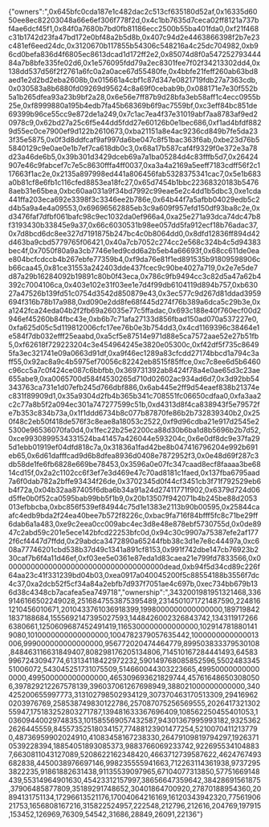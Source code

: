 {"owners":",0x645bfc0cda187e1c482dac2c513cf635180d52af,0x16335d6050ee8ec82203048a66e6ef306f778f2d,0x4c1bb7635d7ceca02ff8121a737bf4ae6dcf45f1,0x84f0a7680b7bd0fb81186ecc2500b55ba401fda0,0xf21f468c31b1742d23fa47bd172e0bf48a2b5d8b,0x407c94d2e4463866398f2b7e23c481ef6eed24dc,0x3120670b117855b54306c548216a4c25dc704982,0xb96cd0befa836d4f6805ec8613dcad1d172ff2e2,0x85074d8f0a54725279344484a7b8bfe335fe02d6,0x1e576095fdd79a2ec8301fee7f02f34213302dd4,0x138dd537d56f2f2761a6fc0a2a0ace67d55480fe,0x4bbfe21feff260ab63bd8aed1e2d2bd2eba2608b,0x015661a4cbf1c87d347e0821719fdb27a7363cdb,0x030583a8b6880fd09269d95624c8a69f0cebab9b,0x088171e7e30f552b5a1b265dfea93a23b9bf2a28,0x6e56e7ff87b9d28bfa3eb58aff1c4ecc0955b25e,0xf8999880a195b4edb7fa45b68369b6f9ac7559bf,0xc3eff84bc851de69399b96ce55cc9e872de1a249,0x7c1ac7ea4f37e31019abf7aa8783af9ed20978c9,0x62bd27a25c6f5e44dd5fdd27e60126b0e1bec686,0xf1ad4bfdf8829d55ec0ce7900ef9d122b2610673,0xba21151a8e4ac9236cd849b7fe5da233f35e5875,0x0f3d8ddfcaf9af997da6be047c8f51bac363f6ab,0xbe23d76b55840129c9e0ae0e1b7ef7ca618db0c3,0x68a17b587caf4f9329f0e372e3a78d23a46de6b5,0x39b301d3429dceb69a7a1ba05284d4c83fffb5d7,0x26424907e46c9fabcef7c7e5c8630fffa4ff0037,0xa3a4a2169a5eeff7183cdff56f2c117663f1ac2e,0x2135a897998ed441a806456fab5328375341cac7,0x5e1b683a0b81cf8e6fb1c116cfed8853ea18fc27,0x65d7454b1bbc22368320183b54768aeb31e65bea,0xbc60aa031a9f34bd7992c99eae5e2c4dd1b5dbc3,0xe1cda441ffa203eca692e3398f3c3346ee2b786e,0x64b44f7a5afbb04029edb5c2d4b5a9a4e4a09553,0x69696562885eb3c9a609f957efd150df93ba8c2e,0xd3476faf7dfbf061bafc98c9ec1032da0ef966a4,0xa25e271a93dca74dc47b8f3193430b33845e9a37,0x66c6030531b98ee057dd5fa912ecf18b76adac37,0x7d8bcd6dc8ee327d7191875b247bc4c0b8064dd0,0x8dfd12836ff894d42d463ba9cbd5779765f06421,0x40a7cb7052c274cc2e568c324b4c5d94383bec4f,0x7050f80a9a3cb7746e1ed9cdd6a2b5eb4a66693f,0x68cc611de0eae804bcfcdccb4b267ebfe77359b4,0xf9da76e81f1ed891535b91809598906cb66caa45,0x81ce31553a242403dde437fcec9c90be4027a719,0x2e7e5de7d87a29b16284092b19891c80b0f43eca,0x786c9fb9494cc3c82d5a47a62b4392c7004106ca,0x403e102e31f03ee1e7d4f99db6104119d894b757,0xb63027a47526b139fd51c0754d3542d850879e43,0x3ec577c9d267d81ddad3959694f316b78b17a988,0xd090e2dd8fe68f445d274f76b389a6dca5c29b3e,0xa1242fca24eda04b2f2fb69a26035e77c5ffadac,0x693c188e40f760ecf00d2946ef45260b84fbc43e,0xb6b7c71afa27133d856fbad150ad070a537227e0,0xfa625d05c5d119812006cfc17ee76b0e3b754dd3,0x4cd1169396c38464e1e584f7db032efff25eaabd,0xa5cf5e87514e971d88e5ca7572aae52e27b51fb5,0xf62618f729223204c3e454964245e3820e05300c,0xf42df5f735c86495fa3ec321741e09a0663d91df,0xa9f46ec1289a83cfcdd27174bbcd1a794c3aff55,0x92ac8a9c4b5975ef70056c82242eb8515f85ffce,0xc7c8ee6d5b6460c96cc5a7c0f424ce087c6bbfbb,0x369731392ab8424f78a4e0ae65d3c23ae655abe9,0xa0065700d584f4530265d710d02602ac934ad6d7,0x3d92bb54343763ca731e1d07efb245d766dbf886,0x6ab445e2ff9d54eaef838b21374ec831f89909d1,0x35a9304d2fb4b365b341c708551fc06650cdfaa0,0xfa3aa2c2c77a8b5f2a094ec301a747277599c51b,0xd4313d8f4ca838943f5e79572fe7b353c834b73a,0x1f1ddd6734b8c077b87870fe86b2b732839340b2,0x250f48c2eb50f418de576f3c8eae8a18053c2522,0xf9d96cdba21e917d2545e25300e96536070fa0d4,0x1fec22b25e2200ca88d30b6ba1d8b5696b2b7d52,0xce9930899534331524ba41457a426044e593204c,0x6e0df8dc9e37fa295d1ebb01919ef04dfd818c7a,0x31836a1fad42be8b047416796204e992b691eb65,0x6d61dafffcad9d6b8dfea8936d0408e7872952f3,0x0e48d69f287c3db58de1fe6fb6828e669be78453,0x3596a0e07fc347caad8ecf8faaaa3be6814cd15f,0x2a2c1102cc6f3ef7e3d469e47c70ad8181c1faed,0x137fba6795aad7a6f0dab782a2bffe93434f26de,0x3702345d0f44cf3451cb3f71f792529eb6b4f72a,0x04b32aa87405f6dba6b34a91a24d27411771f902,0x6379d724d06d5ffe0b0f52ca0595bab99bb5f1b9,0x20b13507f942071b4b245be88d2053013efbbcba,0xbc856f539ef84944c75d1e1383e2113b90b00595,0x25844caafc4edb9bda2f24ea40bee7b572f8226c,0xbac9fa716f84bfff5fc8c71be29ff6dab6a1a483,0xe9c2eea0cc009abc4ec3d8e48e878ebf5730755d,0x0de8947c2abd59c201e5ece142bfcd22253bfc0d,0x94c30c9907a75387efe2af1772f6cf4447d7ffdd,0x29abdca3472890a65244fbb38c3d1e7e8c44497a,0xc608a77746201cbd538b37d49c1341a891cf8153,0x991f742dbe147cb76923b230caf7b6f4a11d46ef,0xf03ee5e0361e87eda1d83caea21e799fd7833566,0x000000000000000000000000000000000000dead,0xb94f5d34cd89c226f64aa23c41f331239bd04b03,0xea0917a040045200f5c88554188b3556f7dc4c37,0xa2dcb52f5cf34a84a2ebfb7d937f7051ae4c697b,0xec734bb679b136d38c4348cb7acafea5ea749718","ownership":",3432001981951321468,3369146166502249028,2516847553875395489,2314501071721487590,2248161210456010671,2010433761036918399,1998000000000000000,1897198421837188684,1555692147395027593,1448426002326843742,1343119172666380661,1250609687452491419,1165300000000000000,1029147818801419080,1010000000000000000,1004782379057635442,1000000000000013006,999000000000000000,956772020474464779,899503833379530108,848463116631849407,808298176205134806,714510167284441493,645839967243094774,613134118422972232,590149768085852596,550248334551006072,543045251731075509,514660044303223665,499500000000000000,499500000000000000,465309693621829744,457616486503080506,397829212267578139,396037061267698949,388021000000000000,340425200655997773,313102798502934129,307370463170513309,294169620203976769,258538749830122786,257087075256569555,202641732130255947,175183252803271787,139481633367696409,108562250455401053,103609440029748353,101585569057432587,94301367995993182,93253622626445559,84557352518034157,77488123901477254,52100704112137790,48736959902024910,41083458167238330,26479109819794297,19263710539228394,18854051893085373,9883766069233742,9226955341048837,6630811043127089,5208622162348420,4663712739587622,4624767493682838,4450038976697146,998235555941663,712263114361938,97372953822235,91861882631438,91135539097965,67104077313850,57751669148439,55314964901630,45423312157997,38656647359642,38428691561875,37906485877809,35189291748652,30401864700920,27870188954360,20894131751134,17296613521176,17004064216169,16120343942320,7756190621753,1656808167216,315822524957,222548,212796,212616,204769,197915,153452,126969,76309,54542,31686,28849,26091,22136"}